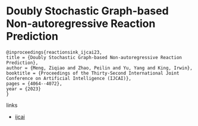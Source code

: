 # Doubly Stochastic Graph-based Non-autoregressive Reaction Prediction

```
@inproceedings{reactionsink_ijcai23,
title = {Doubly Stochastic Graph-based Non-autoregressive Reaction Prediction},
author = {Meng, Ziqiao and Zhao, Peilin and Yu, Yang and King, Irwin},
booktitle = {Proceedings of the Thirty-Second International Joint Conference on Artificial Intelligence (IJCAI)},
pages = {4064--4072},
year = {2023}
}
```

links
- [ijcai](https://www.ijcai.org/proceedings/2023/452)
